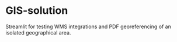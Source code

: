 # GIS-solution
Streamlit for testing WMS integrations and PDF georeferencing of an isolated geographical area.
